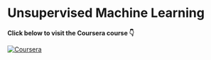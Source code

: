 # Unsupervised Machine Learning  

**Click below to visit the Coursera course 👇**  

[![Coursera](https://img.shields.io/badge/Coursera-Unsupervised%20Machine%20Learning-blue?style=for-the-badge&logo=Coursera)](https://www.coursera.org/learn/ibm-unsupervised-machine-learning?specialization=ibm-intro-machine-learning)  
